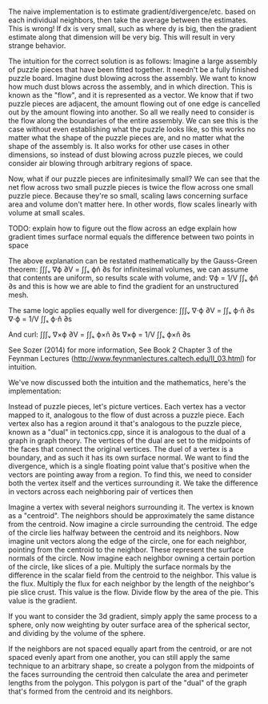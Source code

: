 
The naive implementation is to estimate gradient/divergence/etc. based on each individual neighbors,
 then take the average between the estimates.
This is wrong! If dx is very small, such as where dy is big,
 then the gradient estimate along that dimension will be very big.
This will result in very strange behavior.

The intuition for the correct solution is as follows:
Imagine a large assembly of puzzle pieces that have been fitted together. 
It needn't be a fully finished puzzle board.
Imagine dust blowing across the assembly. 
We want to know how much dust blows across the assembly, and in which direction.
This is known as the "flow", and it is represented as a vector. 
We know that if two puzzle pieces are adjacent, the amount flowing out of one edge is cancelled out by the amount flowing into another. 
So all we really need to consider is the flow along the boundaries of the entire assembly. 
We can see this is the case without even establishing what the puzzle looks like,
so this works no matter what the shape of the puzzle pieces are, and no matter what the shape of the assembly is. 
It also works for other use cases in other dimensions, 
so instead of dust blowing across puzzle pieces, we could consider air blowing through arbitrary regions of space. 

Now, what if our puzzle pieces are infinitesimally small?
We can see that the net flow across two small puzzle pieces is twice the flow across one small puzzle piece.
Because they're so small, scaling laws concerning surface area and volume don't matter here.
In other words, flow scales linearly with volume at small scales.

TODO: 
explain how to figure out the flow across an edge
explain how gradient times surface normal equals the difference between two points in space

The above explanation can be restated mathematically by the Gauss-Green theorem: 
  ∫∫∫ᵥ ∇ϕ ∂V = ∫∫ₛ ϕn̂ ∂s
for infinitesimal volumes, we can assume that contents are uniform, so results scale with volume, and:
  ∇ϕ = 1/V ∫∫ₛ ϕn̂ ∂s
and this is how we are able to find the gradient for an unstructured mesh. 

The same logic applies equally well for divergence: 
  ∫∫∫ᵥ ∇⋅ϕ ∂V = ∫∫ₛ ϕ⋅n̂ ∂s
  ∇⋅ϕ = 1/V ∫∫ₛ ϕ⋅n̂ ∂s

And curl: 
  ∫∫∫ᵥ ∇×ϕ ∂V = ∫∫ₛ ϕ×n̂ ∂s
  ∇×ϕ = 1/V ∫∫ₛ ϕ×n̂ ∂s

See Sozer (2014) for more information, 
See Book 2 Chapter 3 of the Feynman Lectures (http://www.feynmanlectures.caltech.edu/II_03.html) for intuition.

We've now discussed both the intuition and the mathematics, here's the implementation:

Instead of puzzle pieces, let's picture vertices.
Each vertex has a vector mapped to it, analogous to the flow of dust across a puzzle piece.
Each vertex also has a region around it that's analogous to the puzzle piece, 
known as a "dual" in tectonics.cpp, since it is analogous to the dual of a graph in graph theory. 
The vertices of the dual are set to the midpoints of the faces that connect the original vertices.
The duel of a vertex is a boundary, and as such it has its own surface normal.
We want to find the divergence, which is a single floating point value 
that's positive when the vectors are pointing away from a region.
To find this, we need to consider both the vertex itself and the vertices surrounding it. 
We take the difference in vectors across each neighboring pair of vertices
then 

Imagine a vertex with several neighors surrounding it. 
The vertex is known as a "centroid".
The neighbors should be approximately the same distance from the centroid. 
Now imagine a circle surrounding the centroid. 
The edge of the circle lies halfway between the centroid and its neighbors.
Now imagine unit vectors along the edge of the circle, 
 one for each neighbor, pointing from the centroid to the neighbor.
These represent the surface normals of the circle. 
Now imagine each neighbor owning a certain portion of the circle, 
 like slices of a pie. 
Multiply the surface normals by the difference in the scalar field from the centroid to the neighbor.
This value is the flux. 
Multiply the flux for each neighbor by the length of the neighbor's pie slice crust.
This value is the flow.
Divide flow by the area of the pie.
This value is the gradient.

If you want to consider the 3d gradient, 
 simply apply the same process to a sphere, 
 only now weighting by outer surface area of the spherical sector,
 and dividing by the volume of the sphere.

If the neighbors are not spaced equally apart from the centroid,
 or are not spaced evenly apart from one another,
 you can still apply the same technique to an arbitrary shape,
 so create a polygon from the midpoints of the faces surrounding the centroid
 then calculate the area and perimeter lengths from the polygon.
This polygon is part of the "dual" of the graph that's formed from the centroid and its neighbors.

